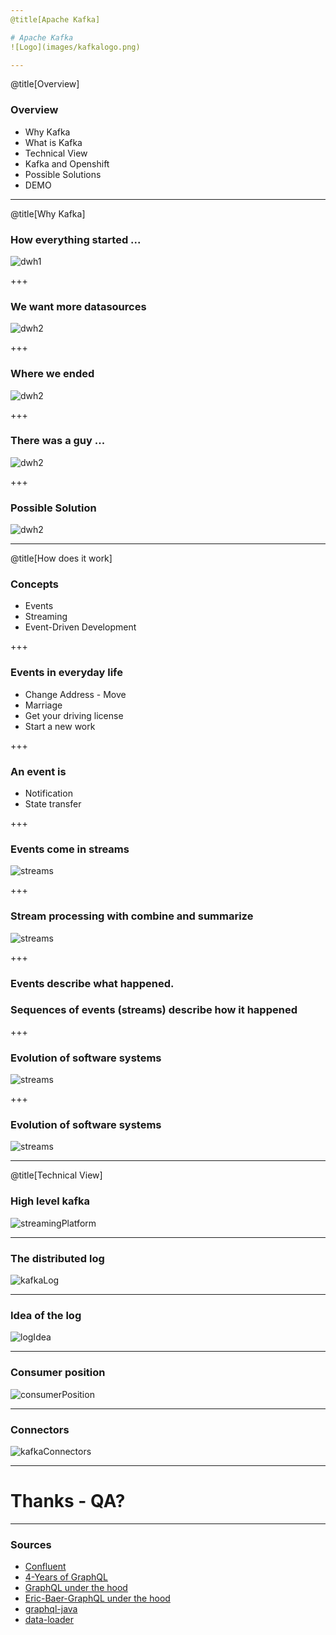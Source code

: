 ```yaml
---
@title[Apache Kafka]

# Apache Kafka
![Logo](images/kafkalogo.png)

---
```

@title[Overview]
### Overview
* Why Kafka
* What is Kafka
* Technical View
* Kafka and Openshift
* Possible Solutions
* DEMO

---

@title[Why Kafka]

### How everything started ...
![dwh1](images/firstDwh.png)



+++
### We want more datasources

![dwh2](images/secondDwh.png)

+++

### Where we ended

![dwh2](images/complexArchitecture.png)

+++

### There was a guy ...

![dwh2](images/kafkaf.jpg)

+++

### Possible Solution

![dwh2](images/kafkaCentered.png)

---
@title[How does it work]

### Concepts

* Events
* Streaming
* Event-Driven Development

+++

### Events in everyday life

* Change Address - Move
* Marriage
* Get your driving license
* Start a new work

+++

### An event is

* Notification
* State transfer


+++

### Events come in streams


![streams](images/streams.png)

+++

### Stream processing with combine and summarize


![streams](images/streamProcessing.png)

+++

### Events describe what happened. 

### Sequences of events (streams) describe how it happened

+++

### Evolution of software systems


![streams](images/softwareSystemEvolution.png)

+++

### Evolution of software systems


![streams](images/softwareSystemEvolution2.png)

---

@title[Technical View]

### High level kafka

![streamingPlatform](images/streamingPlattform.png)

---

### The distributed log

![kafkaLog](images/kafkaLog.png)

---

### Idea of the log

![logIdea](images/logIdea.png)

---

### Consumer position

![consumerPosition](images/consumerLog.png)

---

### Connectors

![kafkaConnectors](images/kafkaConnectors.png)

---

# Thanks - QA?

---

### Sources
* [Confluent](https://www.confluent.io/)
* [4-Years of GraphQL](https://kafka.apache.org/)
* [GraphQL under the hood](https://about.sourcegraph.com/graphql/graphql-under-the-hood)
* [Eric-Baer-GraphQL under the hood](https://www.youtube.com/watch?v=fo6X91t3O2I)
* [graphql-java](https://github.com/graphql-java/graphql-java)
* [data-loader](https://medium.com/@gajus/using-dataloader-to-batch-requests-c345f4b23433)

